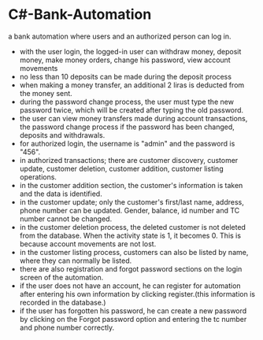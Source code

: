 # C#-Bank-Automation

a bank automation where users and an authorized person can log in.

- with the user login, the logged-in user can withdraw money, deposit money, make money orders, change his password, view account movements
- no less than 10 deposits can be made during the deposit process
- when making a money transfer, an additional 2 liras is deducted from the money sent.
- during the password change process, the user must type the new password twice, which will be created after typing the old password.
- the user can view money transfers made during account transactions, the password change process if the password has been changed, deposits and withdrawals.
- for authorized login, the username is "admin" and the password is "456".
- in authorized transactions; there are customer discovery, customer update, customer deletion, customer addition, customer listing operations.
- in the customer addition section, the customer's information is taken and the data is identified.
- in the customer update; only the customer's first/last name, address, phone number can be updated. Gender, balance, id number and TC number cannot be changed.
- in the customer deletion process, the deleted customer is not deleted from the database. When the activity state is 1, it becomes 0. This is because account movements are not lost.
- in the customer listing process, customers can also be listed by name, where they can normally be listed.
- there are also registration and forgot password sections on the login screen of the automation.
- if the user does not have an account, he can register for automation after entering his own information by clicking register.(this information is recorded in the database.)
- if the user has forgotten his password, he can create a new password by clicking on the Forgot password option and entering the tc number and phone number correctly.
  

